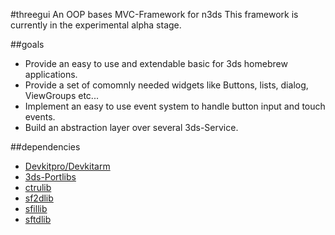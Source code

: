 #threegui
An OOP bases MVC-Framework for n3ds
This framework is currently in the experimental alpha stage.

##goals
* Provide an easy to use and extendable basic for 3ds homebrew applications.
* Provide a set of comomnly needed widgets like Buttons, lists, dialog, ViewGroups etc...
* Implement an easy to use event system to handle button input and touch events.
* Build an abstraction layer over several 3ds-Service.

##dependencies
* [Devkitpro/Devkitarm](http://devkitpro.org)
* [3ds-Portlibs](http://sourceforge.net/projects/devkitpro/files/portlibs/)
* [ctrulib](https://github.com/smealum/ctrulib)
* [sf2dlib](https://github.com/xerpi/sf2dlib)
* [sfillib](https://github.com/xerpi/sfillib)
* [sftdlib](https://github.com/xerpi/sftdlib)
